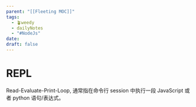 ```yaml
---
parent: "[[Fleeting MOC]]"
tags:
  - 🪴weedy
  - dailyNotes
  - "#NodeJs"
date: 
draft: false
---
```

# REPL

Read-Evaluate-Print-Loop, 通常指在命令行 session 中执行一段 JavaScript 或者 python 语句/表达式。

